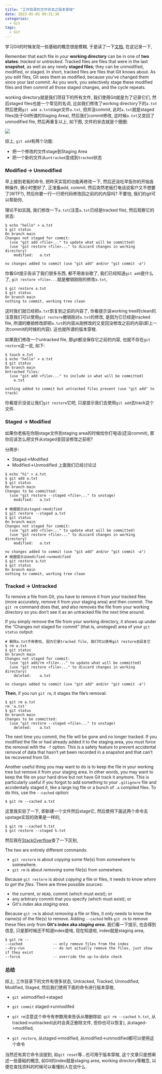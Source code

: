 ```yaml
---
title: "工作目录的文件状态之版本穿梭"
date: 2023-05-05 09:31:30
categories:
  - Git
tags:
  - Git
---
```


学习Git的时候发现一些基础的概念很是模糊, 于是读了一下[文档](https://git-scm.com/book/en/v2/Git-Basics-Recording-Changes-to-the-Repository), 在这记录一下, 

Remember that each file in your **working directory** can be in one of **two states**: *tracked* or *untracked*. Tracked files are files that were in the last **snapshot**, as well as any newly **staged files**; they can be unmodified, modified, or staged. In short, tracked files are files that Git knows about. As you edit files, Git sees them as modified, because you’ve changed them since your last commit. As you work, you selectively stage these modified files and then commit all those staged changes, and the cycle repeats.

working directory就是我们项目下的所有文件, 我们使用Git就是为了记录它们, 然后staged files也是一个常见的名词, 比如我们修改了working directory下的`a.txt`然后使用`git add a.txt`stage文件`a.txt`, 但并没commit, 此时`a.txt`就是staged files(处于Git所谓的Staging Area), 然后我们commit修改, 这时候`a.txt`又变回了unmodified file, 然后再重复以上, 如下图, 文件的状态就是个圈圈:

![](a.png)

综上, `git add`有两个功能:

- 把一个修改的文件stage到Staging Area
- 把一个新的文件从`untracked`变成到`tracked`状态

### Modified -> Unmodified

早上接到老板的命令, 把昨天实现的功能再修改一下, 然后还没吃早饭你的开始各种操作, 俩小时整好了, 正准备add, commit,  然后突然老板打电话说客户又不想要了(WTF?), 然后你要一行一行把代码修改回之前的的内容吗?  不要怕, 我们的git可以帮助你, 

理论不如实践, 我们修改一下`a.txt`(注意`a.txt`已经是tracked file), 然后观察它的状态:

```shell
$ echo "hello" > a.txt 
$ git status 
On branch main
Changes not staged for commit:
  (use "git add <file>..." to update what will be committed)
  (use "git restore <file>..." to discard changes in working directory)
	modified:   a.txt

no changes added to commit (use "git add" and/or "git commit -a")
```

你看Git提示告诉了我们很多东西, 都不用查谷歌了,  我们已经知道`git add`是什么了,  `git restore <file>...`就是撤销刚刚的修改`a.txt`, 

```shell
$ git restore a.txt 
$ git status
On branch main
nothing to commit, working tree clean
```

这时我们就已经把`a.txt`恢复到之前的内容了, 你看提示说working tree时clean的. 注意我们可以使用`git restore`撤销刚对`a.txt`的修改, 是因为它已经是tracked file, 所谓的撤销修改即把`a.txt`的内容从刚修改的又变回没修改之前的内容(即上一次commit的时候的内容). 这也就所谓的版本穿梭. 

如果我们修改一个untracked file, 那git都没保存它之前的内容, 也就不存在`git restore`这一说, 如下:

```shell
$ touch e.txt 
$ echo "hello" > e.txt 
$ git status       
On branch main
Untracked files:
  (use "git add <file>..." to include in what will be committed)
	e.txt

nothing added to commit but untracked files present (use "git add" to track)
```

你看提示没说让我们`git restore`它吧, 只是提示我们去使用`git add`去track这个文件.

### Staged -> Modified

如果你老板在你刚stage文件到staging area的时候给你打电话(还没commit), 那你应该怎么把文件从staged变回没修改之前呢? 

分两步: 

- Staged->Modified
- Modified->Unmodified 上面我们已经讨论过

```shell
$ echo "hi" > a.txt 
$ git add a.txt 
$ git status
On branch main
Changes to be committed:
  (use "git restore --staged <file>..." to unstage)
	modified:   a.txt

# 根据提示从staged->modified
$ git restore --staged a.txt 
$ git status
On branch main
Changes not staged for commit:
  (use "git add <file>..." to update what will be committed)
  (use "git restore <file>..." to discard changes in working directory)
	modified:   a.txt

no changes added to commit (use "git add" and/or "git commit -a")
# 根据提示从modified->unmodified
$ git restore a.txt 
$ git status
On branch main
nothing to commit, working tree clean
```

### Tracked -> Untracked

To remove a file from Git, you have to remove it from your tracked files (more accurately, remove it from your staging area) and then commit. The `git rm` command does that, and also removes the file from your working directory so you don’t see it as an untracked file the next time around.

If you simply remove the file from your working directory, it shows up under the “Changes not staged for commit” (that is, *unstaged*) area of your `git status` output:

```shell
# 删除a.txt不用害怕, 因为它是tracked file, 我们可以使用git restore去回复它
$ rm a.txt 
$ git status 
On branch main
Changes not staged for commit:
  (use "git add/rm <file>..." to update what will be committed)
  (use "git restore <file>..." to discard changes in working directory)
	deleted:    a.txt

no changes added to commit (use "git add" and/or "git commit -a")
```

**Then**, if you run `git rm`, it stages the file’s removal:

```shell
$ git rm a.txt
rm 'a.txt'
$ git status
On branch main
Changes to be committed:
  (use "git restore --staged <file>..." to unstage)
	deleted:    a.txt
```

The next time you commit, the file will be gone and no longer tracked. If you modified the file or had already added it to the staging area, you must force the removal with the `-f` option. This is a safety feature to prevent accidental removal of data that hasn’t yet been recorded in a snapshot and that can’t be recovered from Git.

Another useful thing you may want to do is to keep the file in your working tree but remove it from your staging area. In other words, you may want to keep the file on your hard drive but not have Git track it anymore. This is particularly useful if you forgot to add something to your `.gitignore` file and accidentally staged it, like a large log file or a bunch of `.a` compiled files. To do this, use the `--cached` option:

```shell
$ git rm --cached a.txt
```

这里我实验了一下, 即新建一个文件然后stage它, 然后使用下面这两个命令去upstage实现的效果是一样的, 

```shell
$ git rm --cached h.txt
$ git restore --staged h.txt
```

然后我在[StackOverflow](https://stackoverflow.com/a/74187033/16317008)查了一下区别, 

The two are entirely different commands:

- `git restore` is about *copying* some file(s) from somewhere to somewhere.
- `git rm` is about *removing* some file(s) from somewhere.

Because `git restore` is about *copying* a file or files, it needs to know *where to get the files*. There are three possible sources:

- the current, or `HEAD`, commit (which must exist); or
- any arbitrary commit that you specify (which must exist); or
- Git's *index* aka *staging area*.

Because `git rm` is about *removing* a file or files, it only needs to know the name(s) of the file(s) to remove. Adding `--cached` tells `git rm` to remove these files *only* from **Git's index aka *staging area*.** 我们看一下提示, 也会得到信息, 只是那时候还不知道index是啥, 现在知道啦, index就是staging area, 

```shell
$ git rm --
--cached              -- only remove files from the index
--dry-run             -- do not actually remove the files, just show if they exist
--force               -- override the up-to-date check
```

### 总结

综上, 工作目录下的文件有很多状态, Untracked, Tracked, Unmodified, Modified, Staged, 然后我们使用下面的命令进行版本穿梭, 

- `git add`modified->staged

- `git commit` staged->unmodifed
- `git rm`注意这个命令有参数用来告诉从哪删除如` git rm --cached h.txt`, 从tracked->untracked(此时会真正删除文件, 但你也可以恢复), 从staged->modified, 
- `git restore`,  从staged->modified, 从modified->unmodified都可以使用这个命令

当然还有其它命令没提到, 如`git reset`等...也可用于版本穿梭, 这个文章只是想阐述一些基础的概念, 如Git的index就是staging area, working directory等概念, 以便在查找资料的时候可以看懂别人在说什么. 